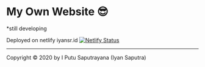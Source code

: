 # My Own Website 😎

*still developing

Deployed on netlify iyansr.id
[![Netlify Status](https://api.netlify.com/api/v1/badges/476188ad-e526-4e98-8097-b6550c040a93/deploy-status)](https://app.netlify.com/sites/sleepy-kilby-7a6294/deploys)


---
Copyright © 2020 by I Putu Saputrayana (Iyan Saputra)
